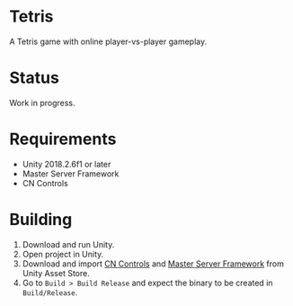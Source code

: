 # Tetris

A Tetris game with online player-vs-player gameplay.

# Status

Work in progress.

# Requirements

- Unity 2018.2.6f1 or later
- Master Server Framework
- CN Controls

# Building

1.  Download and run Unity.
2.  Open project in Unity.
3.  Download and import [CN Controls](https://www.assetstore.unity3d.com/en/#!/content/15233)
    and [Master Server Framework](https://www.assetstore.unity3d.com/en/#!/content/71391)
    from Unity Asset Store.
4.  Go to `Build > Build Release` and expect the binary to be created in `Build/Release`.
